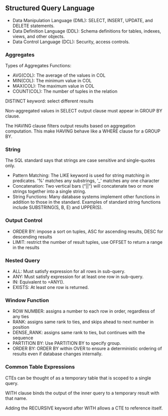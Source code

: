 ## Structured Query Language

- Data Manipulation Language (DML): SELECT, INSERT, UPDATE, and DELETE statements.
- Data Definition Language (DDL): Schema definitions for tables, indexes, views, and other objects.
- Data Control Language (DCL): Security, access controls.

### Aggregates

Types of Aggregates Functions:

- AVG(COL): The average of the values in COL
- MIN(COL): The minimum value in COL
- MAX(COL): The maximum value in COL
- COUNT(COL): The number of tuples in the relation

DISTINCT keyword: select different results

Non-aggregated values in SELECT output clause must appear in GROUP BY clause.

The HAVING clause filters output results based on aggregation computation. This make HAVING behave like a WHERE clause for a GROUP BY.

### String

The SQL standard says that strings are case sensitive and single-quotes only.

- Pattern Matching: The LIKE keyword is used for string matching in predicates. '%' matches any substrings, '_' matches any one character
- Concatenation: Two vertical bars (“||”) will concatenate two or more strings together into a single string.
- String Functions: Many database systems implement other functions in addition to those in the standard. Examples of standard string functions include SUBSTRING(S, B, E) and UPPER(S).

### Output Control

- ORDER BY: impose a sort on tuples, ASC for ascending results, DESC for descending results
- LIMIT: restrict the number of result tuples, use OFFSET to return a range in the results

### Nested Query

- ALL: Must satisfy expression for all rows in sub-query.
- ANY: Must satisfy expression for at least one row in sub-query.
- IN: Equivalent to =ANY().
- EXISTS: At least one row is returned.

### Window Function

- ROW NUMBER: assigns a number to each row in order, regardless of any ties
- RANK: assigns same rank to ties, and skips ahead to next number in position
- DENSE_RANK: assigns same rank to ties, but continues with the sequence
- PARTITION BY: Use PARTITION BY to specify group.
- ORDER BY: ORDER BY within OVER to ensure a deterministic ordering of results even if database changes internally.

### Common Table Expressions

CTEs can be thought of as a temporary table that is scoped to a single query.

WITH clause binds the output of the inner query to a temporary result with that name.

Adding the RECURSIVE keyword after WITH allows a CTE to reference itself.